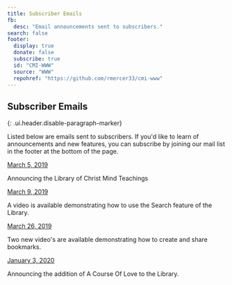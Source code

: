 ```yaml
---
title: Subscriber Emails
fb:
  desc: "Email announcements sent to subscribers."
search: false
footer:
  display: true
  donate: false
  subscribe: true
  id: "CMI-WWW"
  source: "WWW"
  repohref: "https://github.com/rmercer33/cmi-www"
---
```


## Subscriber Emails
{: .ui.header.disable-paragraph-marker}

Listed below are emails sent to subscribers. If you'd like to learn of
announcements and new features, you can subscribe by joining our mail
list in the footer at the bottom of the page.

<div class="ui middle aligned divided list">
  <div class="item">
    <div class="content">
      <a href="/email/030519" id="orig-christmind-info" class="header">March 5, 2019</a>
      <div class="description">
        <p>
          Announcing the Library of Christ Mind Teachings
        </p>
      </div>
    </div>
  </div>
  <div class="item">
    <div class="content">
      <a href="/email/030919/" id="orig-christmind-info" class="header">March 9, 2019</a>
      <div class="description">
        <p>
          A video is available demonstrating how to use the Search
          feature of the Library.
        </p>
      </div>
    </div>
  </div>
  <div class="item">
    <div class="content">
      <a href="/email/032619/" id="orig-christmind-info" class="header">March 26, 2019</a>
      <div class="description">
        <p>
          Two new video's are available demonstrating how to create and
          share bookmarks.
        </p>
      </div>
    </div>
  </div>
  <div class="item">
    <div class="content">
      <a href="/email/010320/" id="orig-christmind-info" class="header">January 3, 2020</a>
      <div class="description">
        <p>
          Announcing the addition of A Course Of Love to the Library.
        </p>
      </div>
    </div>
  </div>
</div>

